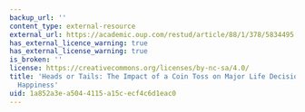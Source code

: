 ```yaml
---
backup_url: ''
content_type: external-resource
external_url: https://academic.oup.com/restud/article/88/1/378/5834495
has_external_licence_warning: true
has_external_license_warning: true
is_broken: ''
license: https://creativecommons.org/licenses/by-nc-sa/4.0/
title: 'Heads or Tails: The Impact of a Coin Toss on Major Life Decisions and Subsequent
  Happiness'
uid: 1a852a3e-a504-4115-a15c-ecf4c6d1eac0
---
```

